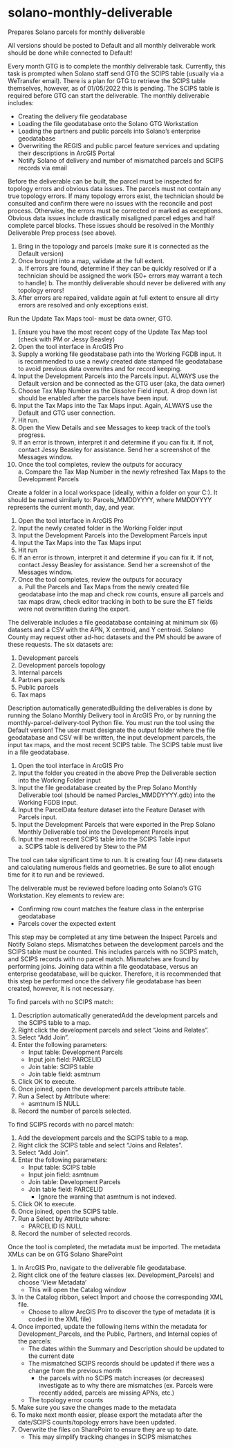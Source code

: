 # solano-monthly-deliverable
Prepares Solano parcels for monthly deliverable

All versions should be posted to Default and all monthly deliverable work should be done while connected to Default!

Every month GTG is to complete the monthly deliverable task. Currently, this task is prompted when Solano staff send GTG the SCIPS table (usually via a WeTransfer email). There is a plan for GTG to retrieve the SCIPS table themselves, however, as of 01/05/2022 this is pending. The SCIPS table is required before GTG can start the deliverable. The monthly deliverable includes: 

- Creating the delivery file geodatabase  
- Loading the file geodatabase onto the Solano GTG Workstation 
- Loading the partners and public parcels into Solano’s enterprise geodatabase 
- Overwriting the REGIS and public parcel feature services and updating their descriptions in ArcGIS Portal 
- Notify Solano of delivery and number of mismatched parcels and SCIPS records via email  

Before the deliverable can be built, the parcel must be inspected for topology errors and obvious data issues. The parcels must not contain any true topology errors. If many topology errors exist, the technician should be consulted and confirm there were no issues with the reconcile and post process. Otherwise, the errors must be corrected or marked as exceptions. Obvious data issues include drastically misaligned parcel edges and half complete parcel blocks. These issues should be resolved in the Monthly Deliverable Prep process (see above).  

1. Bring in the topology and parcels (make sure it is connected as the Default version) 
2. Once brought into a map, validate at the full extent.  
    a. If errors are found, determine if they can be quickly resolved or if a technician should be assigned the work (50+ errors may warrant a tech to handle) 
    b. The monthly deliverable should never be delivered with any topology errors!  
3. After errors are repaired, validate again at full extent to ensure all dirty errors are resolved and only exceptions exist.  

Run the Update Tax Maps tool- must be data owner, GTG.  

1. Ensure you have the most recent copy of the Update Tax Map tool (check with PM or Jessy Beasley) 
2. Open the tool interface in ArcGIS Pro 
3. Supply a working file geodatabase path into the Working FGDB input. It is recommended to use a newly created date stamped file geodatabase to avoid previous data overwrites and for record keeping.  
4. Input the Development Parcels into the Parcels input. ALWAYS use the Default version and be connected as the GTG user (aka, the data owner) 
5. Choose Tax Map Number as the Dissolve Field input. A drop down list should be enabled after the parcels have been input.  
6. Input the Tax Maps into the Tax Maps input. Again, ALWAYS use the Default and GTG user connection.  
7. Hit run.  
8. Open the View Details and see Messages to keep track of the tool’s progress.  
9. If an error is thrown, interpret it and determine if you can fix it. If not, contact Jessy Beasley for assistance. Send her a screenshot of the Messages window.  
10. Once the tool completes, review the outputs for accuracy  
    a. Compare the Tax Map Number in the newly refreshed Tax Maps to the Development Parcels 

Create a folder in a local workspace (ideally, within a folder on your C:). It should be named similarly to: Parcels_MMDDYYYY, where MMDDYYYY represents the current month, day, and year.  

1. Open the tool interface in ArcGIS Pro
2. Input the newly created folder in the Working Folder input 
3. Input the Development Parcels into the Development Parcels input 
4. Input the Tax Maps into the Tax Maps input  
5. Hit run 
6. If an error is thrown, interpret it and determine if you can fix it. If not, contact Jessy Beasley for assistance. Send her a screenshot of the Messages window.  
7. Once the tool completes, review the outputs for accuracy  
    a. Pull the Parcels and Tax Maps from the newly created file geodatabase into the map and check row counts, ensure all parcels and tax maps draw, check editor tracking in both to be sure the ET fields were not overwritten during the export.  

The deliverable includes a file geodatabase containing at minimum six (6) datasets and a CSV with the APN, X centroid, and Y centroid. Solano County may request other ad-hoc datasets and the PM should be aware of these requests. The six datasets are: 

1. Development parcels 
2. Development parcels topology 
3. Internal parcels 
4. Partners parcels 
5. Public parcels 
6. Tax maps   

Description automatically generatedBuilding the deliverables is done by running the Solano Monthly Delivery tool in ArcGIS Pro, or by running the monthly-parcel-delivery-tool Python file. You must run the tool using the Default version! The user must designate the output folder where the file geodatabase and CSV will be written, the input development parcels, the input tax maps, and the most recent SCIPS table. The SCIPS table must live in a file geodatabase.

1. Open the tool interface in ArcGIS Pro 
2. Input the folder you created in the above Prep the Deliverable section into the Working Folder input 
3. Input the file geodatabase created by the Prep Solano Monthly Deliverable tool (should be named Parcles_MMDDYYYY.gdb) into the Working FGDB input. 
4. Input the ParcelData feature dataset into the Feature Dataset with Parcels input.  
5. Input the Development Parcels that were exported in the Prep Solano Monthly Deliverable tool into the Development Parcels input 
6. Input the most recent SCIPS table into the SCIPS Table input  
    a. SCIPS table is delivered by Stew to the PM  
    
The tool can take significant time to run. It is creating four (4) new datasets and calculating numerous fields and geometries. Be sure to allot enough time for it to run and be reviewed.  

The deliverable must be reviewed before loading onto Solano’s GTG Workstation. Key elements to review are: 
- Confirming row count matches the feature class in the enterprise geodatabase  
- Parcels cover the expected extent 
    
This step may be completed at any time between the Inspect Parcels and Notify Solano steps. Mismatches between the development parcels and the SCIPS table must be counted. This includes parcels with no SCIPS match, and SCIPS records with no parcel match. Mismatches are found by performing joins. Joining data within a file geodatabase, versus an enterprise geodatabase, will be quicker. Therefore, it is recommended that this step be performed once the delivery file geodatabase has been created, however, it is not necessary.  

To find parcels with no SCIPS match: 
1. Description automatically generatedAdd the development parcels and the SCIPS table to a map. 
2. Right click the development parcels and select “Joins and Relates”. 
3. Select “Add Join”. 
4. Enter the following parameters: 
    - Input table: Development Parcels 
    - Input join field: PARCELID 
    - Join table: SCIPS table 
    - Join table field: asmtnum 
5. Click OK to execute.  
6. Once joined, open the development parcels attribute table. 
7. Run a Select by Attribute where:  
    - asmtnum IS NULL 
8. Record the number of parcels selected.  

To find SCIPS records with no parcel match: 

1. Add the development parcels and the SCIPS table to a map. 
2. Right click the SCIPS table and select “Joins and Relates”. 
3. Select “Add Join”. 
4. Enter the following parameters: 
    - Input table: SCIPS table 
    - Input join field: asmtnum 
    - Join table: Development Parcels  
    - Join table field: PARCELID 
        - Ignore the warning that asmtnum is not indexed. 
5. Click OK to execute.  
6. Once joined, open the SCIPS table. 
7. Run a Select by Attribute where:  
    - PARCELID IS NULL 
8. Record the number of selected records. 

Once the tool is completed, the metadata must be imported. The metadata XMLs can be on GTG Solano SharePoint

1. In ArcGIS Pro, navigate to the deliverable file geodatabase. 
2. Right click one of the feature classes (ex. Development_Parcels) and choose ‘View Metadata’ 
    - This will open the Catalog window 
3. In the Catalog ribbon, select Import and choose the corresponding XML file. 
    - Choose to allow ArcGIS Pro to discover the type of metadata (it is coded in the XML file) 
4. Once imported, update the following items within the metadata for Development_Parcels, and the Public, Partners, and Internal copies of the parcels: 
    - The dates within the Summary and Description should be updated to the current date 
    - The mismatched SCIPS records should be updated if there was a change from the previous month 
        - the parcels with no SCIPS match increases (or decreases) investigate as to why there are mismatches (ex. Parcels were recently added, parcels are missing APNs, etc.) 
    - The topology error counts  
5. Make sure you save the changes made to the metadata 
6. To make next month easier, please export the metadata after the date/SCIPS counts/topology errors have been updated.  
7. Overwrite the files on SharePoint to ensure they are up to date. 
    - This may simplify tracking changes in SCIPS mismatches  

